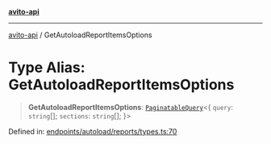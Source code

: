 [**avito-api**](../README.md)

***

[avito-api](../globals.md) / GetAutoloadReportItemsOptions

# Type Alias: GetAutoloadReportItemsOptions

> **GetAutoloadReportItemsOptions**: [`PaginatableQuery`](PaginatableQuery.md)\<\{ `query`: `string`[]; `sections`: `string`[]; \}\>

Defined in: [endpoints/autoload/reports/types.ts:70](https://github.com/demark-pro/avito-api/blob/1d3612bd3d7031e3e6036c5c6752c6189cef9c8c/src/endpoints/autoload/reports/types.ts#L70)
